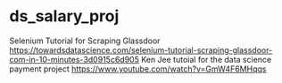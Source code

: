 # ds_salary_proj

Selenium Tutorial for Scraping Glassdoor
 https://towardsdatascience.com/selenium-tutorial-scraping-glassdoor-com-in-10-minutes-3d0915c6d905
 Ken Jee tutoial for the data science payment project
 https://www.youtube.com/watch?v=GmW4F6MHqqs
 
